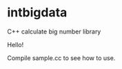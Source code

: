 intbigdata
==========

C++ calculate big number library

Hello!

Compile sample.cc to see how to use.

